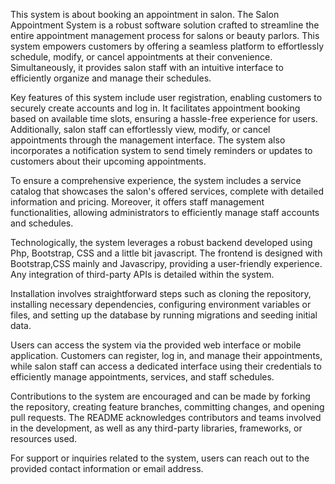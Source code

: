 This system is about booking an appointment in salon. The Salon Appointment System is a robust software solution crafted to streamline the entire appointment management process for salons or beauty parlors. This system empowers customers by offering a seamless platform to effortlessly schedule, modify, or cancel appointments at their convenience. Simultaneously, it provides salon staff with an intuitive interface to efficiently organize and manage their schedules.

Key features of this system include user registration, enabling customers to securely create accounts and log in. It facilitates appointment booking based on available time slots, ensuring a hassle-free experience for users. Additionally, salon staff can effortlessly view, modify, or cancel appointments through the management interface. The system also incorporates a notification system to send timely reminders or updates to customers about their upcoming appointments.

To ensure a comprehensive experience, the system includes a service catalog that showcases the salon's offered services, complete with detailed information and pricing. Moreover, it offers staff management functionalities, allowing administrators to efficiently manage staff accounts and schedules.

Technologically, the system leverages a robust backend developed using Php, Bootstrap, CSS and a little bit javascript. The frontend is designed with Bootstrap,CSS mainly and Javascripy, providing a user-friendly experience. Any integration of third-party APIs is detailed within the system.

Installation involves straightforward steps such as cloning the repository, installing necessary dependencies, configuring environment variables or files, and setting up the database by running migrations and seeding initial data.

Users can access the system via the provided web interface or mobile application. Customers can register, log in, and manage their appointments, while salon staff can access a dedicated interface using their credentials to efficiently manage appointments, services, and staff schedules.

Contributions to the system are encouraged and can be made by forking the repository, creating feature branches, committing changes, and opening pull requests. The README acknowledges contributors and teams involved in the development, as well as any third-party libraries, frameworks, or resources used.

For support or inquiries related to the system, users can reach out to the provided contact information or email address.

